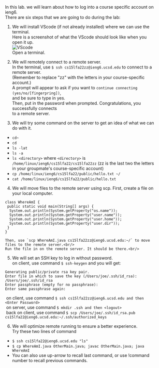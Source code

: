In this lab. we will learn about  how to log into a course specific account on ieng6.<br/>
There are six steps that we are going to do during the lab:
1. We will install VScode (if not already installed) where we can use the terminal.<br/>
  Here is a screenshot of what the VScode should look like when you open it up.<br/>
  ![VScode](https://github.com/KaronLan/cse15l-lab-reports/blob/main/lab-1-screenshots/Part%201.png) <br/>
  Open a terminal.

2. We will remotely connect to a remote server.<br/>
  In the terminal, use `$ ssh cs15lfa22zz@ieng6.ucsd.edu` to connect to a remote server.<br/>
  (Remember to replace "zz" with the letters in your course-specific account.)<br/>
  A prompt will appear to ask if you want to `continue connecting (yes/no/[fingerpring])`,<br/>
  and be sure to type in yes.<br/>
  Then, put in the password when prompted. Congratulations, you successfully connects<br/>
  to a remote server.

3. We will try some command on the server to get an idea of what we can do with it.
  * `cd~`
  * `cd`
  * `ls -lat`
  * `ls -a`
  * `ls <directory>` where `<directory>` is `/home/linux/ieng6/cs15lfa22/cs15lfa22zz`
                                      (zz is the last two  the letters in your 
                                      groupmate's course-specific account)
  * `cp /home/linux/ieng6/cs15lfa22/public/hello.txt ~/`
  * `cat /home/linux/ieng6/cs15lfa22/public/hello.txt`

4. We will move files to the remote server using scp.
  First, create a file on your local computer.
  ```
  class WhereAmI {  
   public static void main(String[] args) {  
    System.out.println(System.getProperty("os.name"));  
    System.out.println(System.getProperty("user.name"));  
    System.out.println(System.getProperty("user.home"));  
    System.out.println(System.getProperty("user.dir"));  
   }  
  }
  ```
    Then, use `scp WhereAmI.java cs15lfa22zz@ieng6.ucsd.edu:~/` to move files to the remote server.<br/>
    Run the file in on the remote server. It should be there.<br/>


5. We will set an SSH key to log in without password.<br/>
  on client, use command `$ ssh-keygen` and you will get:<br/>
  ```
  Generating public/private rsa key pair.
  Enter file in which to save the key (/Users/joe/.ssh/id_rsa): /Users/joe/.ssh/id_rsa
  Enter passphrase (empty for no passphrase): 
  Enter same passphrase again: 
  ```
  &nbsp;on client, use command `$ ssh cs15lfa22zz@ieng6.ucsd.edu and then <Enter Password>`<br/>
  &nbsp;on server, use command `$ mkdir .ssh and then <logout>`<br/>
  &nbsp;back on client, use command `$ scp /Users/joe/.ssh/id_rsa.pub cs15lfa22@ieng6.ucsd.edu:~/.ssh/authorized_keys`


6. We will optimize remote running to ensure a better experience.<br/>
  Try these two lines of command<br/>
  * `$ ssh cs15lfa22@ieng6.ucsd.edu "ls"`<br/>
  * `$ cp WhereAmI.java OtherMain.java; javac OtherMain.java; java WhereAmI`<br/>
  * You can also use up-arrow to recall last command, or use !command number to recall previous commands.
